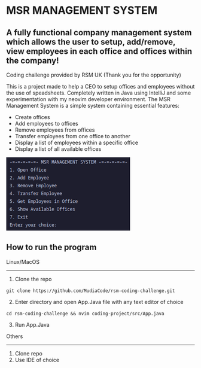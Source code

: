 # MSR MANAGEMENT SYSTEM

## A fully functional company management system which allows the user to setup, add/remove, view employees in each office and offices within the company!

Coding challenge provided by RSM UK (Thank you for the opportunity)

This is a project made to help a CEO to setup offices and employees without the use of speadsheets. Completely written in Java using IntelliJ and some experimentation with my neovim developer environment.
The MSR Management System is a simple system containing essential features:

* Create offices
* Add employees to offices
* Remove employees from offices
* Transfer employees from one office to another
* Display a list of employees within a specific office
* Display a list of all available offices

![model1](https://github.com/MudiaCode/rsm-coding-challenge/blob/main/Screenshot%202023-12-15%2013%2043%2018.png)

## How to run the program

Linux/MacOS
___
1. Clone the repo
```
git clone https://github.com/MudiaCode/rsm-coding-challenge.git
```
2. Enter directory and open App.Java file with any text editor of choice
```
cd rsm-coding-challenge && nvim coding-project/src/App.java
```
3. Run App.Java

Others
___
1. Clone repo
2. Use IDE of choice
